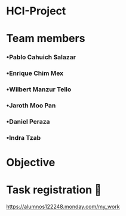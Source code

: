 # HCI-Project

# Team members
### •Pablo Cahuich Salazar
### •Enrique Chim Mex
### •Wilbert Manzur Tello
### •Jaroth Moo Pan
### •Daniel Peraza
### •Indra Tzab

# Objective

# Task registration :bookmark_tabs:

https://alumnos122248.monday.com/my_work

